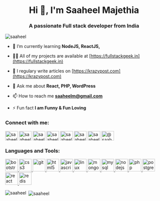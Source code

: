 <h1 align="center">Hi 👋, I'm Saaheel Majethia</h1>
<h3 align="center">A passionate Full stack developer from India</h3>

<p align="left"> <img src="https://komarev.com/ghpvc/?username=saaheel" alt="saaheel" /> </p>

- 🌱 I’m currently learning **NodeJS, ReactJS,**

- 👨‍💻 All of my projects are available at [https://fullstackgeek.in](https://fullstackgeek.in)

- 📝 I regulary write articles on [https://krazypost.com](https://krazypost.com)

- 💬 Ask me about **React, PHP, WordPress**

- 📫 How to reach me **saaheelm@gmail.com**

- ⚡ Fun fact **I am Funny & Fun Loving**

<p align="left">
<h3 align="left">Connect with me:</h3>
<a href="https://codepen.io/saaheel" target="blank"><img align="center" src="https://cdn.jsdelivr.net/npm/simple-icons@3.0.1/icons/codepen.svg" alt="saaheel" height="30" width="40" /></a>
<a href="https://dev.to/saaheel" target="blank"><img align="center" src="https://cdn.jsdelivr.net/npm/simple-icons@3.0.1/icons/dev-dot-to.svg" alt="saaheel" height="30" width="40" /></a>
<a href="https://twitter.com/saaheelm" target="blank"><img align="center" src="https://cdn.jsdelivr.net/npm/simple-icons@3.0.1/icons/twitter.svg" alt="saaheelm" height="30" width="40" /></a>
<a href="https://linkedin.com/in/saaheel" target="blank"><img align="center" src="https://cdn.jsdelivr.net/npm/simple-icons@3.0.1/icons/linkedin.svg" alt="saaheel" height="30" width="40" /></a>
<a href="https://codesandbox.com/saaheel" target="blank"><img align="center" src="https://cdn.jsdelivr.net/npm/simple-icons@3.0.1/icons/codesandbox.svg" alt="saaheel" height="30" width="40" /></a>
<a href="https://www.codechef.com/users/saaheel" target="blank"><img align="center" src="https://cdn.jsdelivr.net/npm/simple-icons@3.1.0/icons/codechef.svg" alt="saaheel" height="30" width="40" /></a>
<a href="https://www.hackerrank.com/saaheel" target="blank"><img align="center" src="https://cdn.jsdelivr.net/npm/simple-icons@3.0.1/icons/hackerrank.svg" alt="saaheel" height="30" width="40" /></a>
<a href="https://www.hackerearth.com/@saaheel" target="blank"><img align="center" src="https://cdn.jsdelivr.net/npm/simple-icons@3.0.1/icons/hackerearth.svg" alt="@saaheel" height="30" width="40" /></a>
</p>

<h3 align="left">Languages and Tools:</h3>
<p align="left"> <a href="https://getbootstrap.com" target="_blank"> <img src="https://devicons.github.io/devicon/devicon.git/icons/bootstrap/bootstrap-plain.svg" alt="bootstrap" width="40" height="40"/> </a> <a href="https://www.w3schools.com/css/" target="_blank"> <img src="https://devicons.github.io/devicon/devicon.git/icons/css3/css3-original-wordmark.svg" alt="css3" width="40" height="40"/> </a> <a href="https://git-scm.com/" target="_blank"> <img src="https://www.vectorlogo.zone/logos/git-scm/git-scm-icon.svg" alt="git" width="40" height="40"/> </a> <a href="https://www.w3.org/html/" target="_blank"> <img src="https://devicons.github.io/devicon/devicon.git/icons/html5/html5-original-wordmark.svg" alt="html5" width="40" height="40"/> </a> <a href="https://developer.mozilla.org/en-US/docs/Web/JavaScript" target="_blank"> <img src="https://devicons.github.io/devicon/devicon.git/icons/javascript/javascript-original.svg" alt="javascript" width="40" height="40"/> </a> <a href="https://www.linux.org/" target="_blank"> <img src="https://devicons.github.io/devicon/devicon.git/icons/linux/linux-original.svg" alt="linux" width="40" height="40"/> </a> <a href="https://www.mongodb.com/" target="_blank"> <img src="https://devicons.github.io/devicon/devicon.git/icons/mongodb/mongodb-original-wordmark.svg" alt="mongodb" width="40" height="40"/> </a> <a href="https://www.mysql.com/" target="_blank"> <img src="https://devicons.github.io/devicon/devicon.git/icons/mysql/mysql-original-wordmark.svg" alt="mysql" width="40" height="40"/> </a> <a href="https://nodejs.org" target="_blank"> <img src="https://devicons.github.io/devicon/devicon.git/icons/nodejs/nodejs-original-wordmark.svg" alt="nodejs" width="40" height="40"/> </a> <a href="https://www.php.net" target="_blank"> <img src="https://devicons.github.io/devicon/devicon.git/icons/php/php-original.svg" alt="php" width="40" height="40"/> </a> <a href="https://www.postgresql.org" target="_blank"> <img src="https://devicons.github.io/devicon/devicon.git/icons/postgresql/postgresql-original-wordmark.svg" alt="postgresql" width="40" height="40"/> </a> <a href="https://reactjs.org/" target="_blank"> <img src="https://devicons.github.io/devicon/devicon.git/icons/react/react-original-wordmark.svg" alt="react" width="40" height="40"/> </a> <a href="https://redis.io" target="_blank"> <img src="https://devicons.github.io/devicon/devicon.git/icons/redis/redis-original-wordmark.svg" alt="redis" width="40" height="40"/> </a> </p>

<p><img align="left" src="https://github-readme-stats.vercel.app/api/top-langs/?username=saaheel&layout=compact" alt="saaheel" /></p>

<p>&nbsp;<img align="center" src="https://github-readme-stats.vercel.app/api?username=saaheel&show_icons=true" alt="saaheel" /></p>
